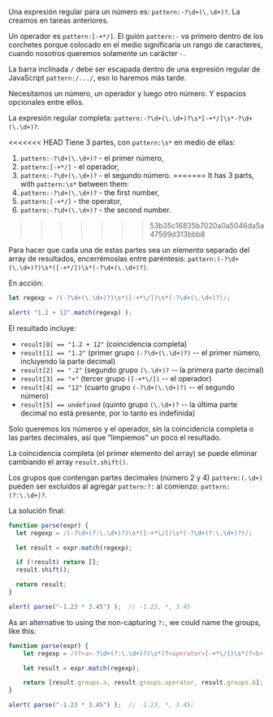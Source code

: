Una expresión regular para un número es: `pattern:-?\d+(\.\d+)?`. La creamos en tareas anteriores.

Un operador es `pattern:[-+*/]`. El guión `pattern:-` va primero dentro de los corchetes porque colocado en el medio significaría un rango de caracteres, cuando nosotros queremos solamente un carácter `-`.

La barra inclinada `/` debe ser escapada dentro de una expresión regular de JavaScript `pattern:/.../`, eso lo haremos más tarde.

Necesitamos un número, un operador y luego otro número. Y espacios opcionales entre ellos.

La expresión regular completa: `pattern:-?\d+(\.\d+)?\s*[-+*/]\s*-?\d+(\.\d+)?`.

<<<<<<< HEAD
Tiene 3 partes, con `pattern:\s*` en medio de ellas:
1. `pattern:-?\d+(\.\d+)?` - el primer número,
1. `pattern:[-+*/]` - el operador,
1. `pattern:-?\d+(\.\d+)?` - el segundo número.
=======
It has 3 parts, with `pattern:\s*` between them:
1. `pattern:-?\d+(\.\d+)?` - the first number,
2. `pattern:[-+*/]` - the operator,
3. `pattern:-?\d+(\.\d+)?` - the second number.
>>>>>>> 53b35c16835b7020a0a5046da5a47599d313bbb8

Para hacer que cada una de estas partes sea un elemento separado del array de resultados, encerrémoslas entre paréntesis: `pattern:(-?\d+(\.\d+)?)\s*([-+*/])\s*(-?\d+(\.\d+)?)`.

En acción:

```js run
let regexp = /(-?\d+(\.\d+)?)\s*([-+*\/])\s*(-?\d+(\.\d+)?)/;

alert( "1.2 + 12".match(regexp) );
```

El resultado incluye:

- `result[0] == "1.2 + 12"` (coincidencia completa)
- `result[1] == "1.2"` (primer grupo `(-?\d+(\.\d+)?)` -- el primer número, incluyendo la parte decimal)
- `result[2] == ".2"` (segundo grupo `(\.\d+)?` -- la primera parte decimal)
- `result[3] == "+"` (tercer grupo `([-+*\/])` -- el operador)
- `result[4] == "12"` (cuarto grupo `(-?\d+(\.\d+)?)` -- el segundo número)
- `result[5] == undefined` (quinto grupo `(\.\d+)?` -- la última parte decimal no está presente, por lo tanto es indefinida)

Solo queremos los números y el operador, sin la coincidencia completa o las partes decimales, así que "limpiemos" un poco el resultado.

La coincidencia completa (el primer elemento del array) se puede eliminar cambiando el array `result.shift()`.

Los grupos que contengan partes decimales (número 2 y 4) `pattern:(.\d+)` pueden ser excluídos al agregar  `pattern:?:` al comienzo: `pattern:(?:\.\d+)?`.

La solución final:

```js run
function parse(expr) {
  let regexp = /(-?\d+(?:\.\d+)?)\s*([-+*\/])\s*(-?\d+(?:\.\d+)?)/;

  let result = expr.match(regexp);

  if (!result) return [];
  result.shift();

  return result;
}

alert( parse("-1.23 * 3.45") );  // -1.23, *, 3.45
```

As an alternative to using the non-capturing `?:`, we could name the groups, like this:

```js run
function parse(expr) {
	let regexp = /(?<a>-?\d+(?:\.\d+)?)\s*(?<operator>[-+*\/])\s*(?<b>-?\d+(?:\.\d+)?)/;

	let result = expr.match(regexp);

	return [result.groups.a, result.groups.operator, result.groups.b];
}

alert( parse("-1.23 * 3.45") );  // -1.23, *, 3.45;
```